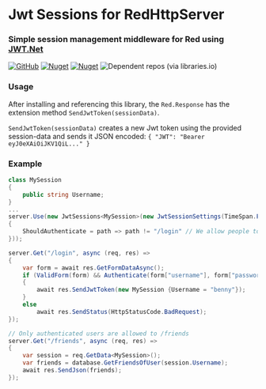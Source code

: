 # Jwt Sessions for RedHttpServer
### Simple session management middleware for Red using [JWT.Net](https://github.com/jwt-dotnet/jwt)
[![GitHub](https://img.shields.io/github/license/redhttp/red.jwtsessions)](https://github.com/RedHttp/Red.JwtSessions/blob/master/LICENSE.md)
[![Nuget](https://img.shields.io/nuget/v/red.jwtsessions)](https://www.nuget.org/packages/red.jwtsessions/)
[![Nuget](https://img.shields.io/nuget/dt/red.jwtsessions)](https://www.nuget.org/packages/red.jwtsessions/)
![Dependent repos (via libraries.io)](https://img.shields.io/librariesio/dependent-repos/nuget/red.jwtsessions)

### Usage
After installing and referencing this library, the `Red.Response` has the extension method `SendJwtToken(sessionData)`.

`SendJwtToken(sessionData)` creates a new Jwt token using the provided session-data and sends it JSON encoded: `{ "JWT": "Bearer eyJ0eXAiOiJKV1QiL..." }`

### Example
```csharp
class MySession 
{
    public string Username;
}
...
server.Use(new JwtSessions<MySession>(new JwtSessionSettings(TimeSpan.FromDays(1), "my secret secret")
{
    ShouldAuthenticate = path => path != "/login" // We allow people to send requests without a valid Authorization to /login, where we can authenticate them
}));

server.Get("/login", async (req, res) =>
{
    var form = await res.GetFormDataAsync();
    if (ValidForm(form) && Authenticate(form["username"], form["password"]))
    {
        await res.SendJwtToken(new MySession {Username = "benny"});
    }
    else 
        await res.SendStatus(HttpStatusCode.BadRequest);
});

// Only authenticated users are allowed to /friends
server.Get("/friends", async (req, res) => 
{
    var session = req.GetData<MySession>();
    var friends = database.GetFriendsOfUser(session.Username);
    await res.SendJson(friends);
});
```
